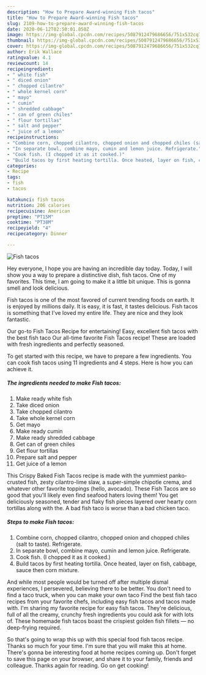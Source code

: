 ```yaml
---
description: "How to Prepare Award-winning Fish tacos"
title: "How to Prepare Award-winning Fish tacos"
slug: 2109-how-to-prepare-award-winning-fish-tacos
date: 2020-06-12T02:50:01.850Z
image: https://img-global.cpcdn.com/recipes/5087912479686656/751x532cq70/fish-tacos-recipe-main-photo.jpg
thumbnail: https://img-global.cpcdn.com/recipes/5087912479686656/751x532cq70/fish-tacos-recipe-main-photo.jpg
cover: https://img-global.cpcdn.com/recipes/5087912479686656/751x532cq70/fish-tacos-recipe-main-photo.jpg
author: Erik Wallace
ratingvalue: 4.1
reviewcount: 14
recipeingredient:
- " white fish"
- " diced onion"
- " chopped cilantro"
- " whole kernel corn"
- " mayo"
- " cumin"
- " shredded cabbage"
- " can of green chiles"
- " flour tortillas"
- " salt and pepper"
- " juice of a lemon"
recipeinstructions:
- "Combine corn, chopped cilantro, chopped onion and chopped chiles (salt to taste). Refrigerate."
- "In separate bowl, combine mayo, cumin and lemon juice. Refrigerate."
- "Cook fish. (I chopped it as it cooked.)"
- "Build tacos by first heating tortilla. Once heated, layer on fish, cabbage, sauce then corn mixture."
categories:
- Recipe
tags:
- fish
- tacos

katakunci: fish tacos 
nutrition: 206 calories
recipecuisine: American
preptime: "PT15M"
cooktime: "PT38M"
recipeyield: "4"
recipecategory: Dinner

---
```



![Fish tacos](https://img-global.cpcdn.com/recipes/5087912479686656/751x532cq70/fish-tacos-recipe-main-photo.jpg)

Hey everyone, I hope you are having an incredible day today. Today, I will show you a way to prepare a distinctive dish, fish tacos. One of my favorites. This time, I am going to make it a little bit unique. This is gonna smell and look delicious.

Fish tacos is one of the most favored of current trending foods on earth. It is enjoyed by millions daily. It is easy, it is fast, it tastes delicious. Fish tacos is something that I've loved my entire life. They are nice and they look fantastic.

Our go-to Fish Tacos Recipe for entertaining! Easy, excellent fish tacos with the best fish taco Our all-time favorite Fish Tacos recipe! These are loaded with fresh ingredients and perfectly seasoned.


To get started with this recipe, we have to prepare a few ingredients. You can cook fish tacos using 11 ingredients and 4 steps. Here is how you can achieve it.

<!--inarticleads1-->

##### The ingredients needed to make Fish tacos:

1. Make ready  white fish
1. Take  diced onion
1. Take  chopped cilantro
1. Take  whole kernel corn
1. Get  mayo
1. Make ready  cumin
1. Make ready  shredded cabbage
1. Get  can of green chiles
1. Get  flour tortillas
1. Prepare  salt and pepper
1. Get  juice of a lemon


This Crispy Baked Fish Tacos recipe is made with the yummiest panko-crusted fish, zesty cilantro-lime slaw, a super-simple chipotle crema, and whatever other favorite toppings (hello, avocado). These Fish Tacos are so good that you&#39;ll likely even find seafood haters loving them! You get deliciously seasoned, tender and flaky fish pieces layered over hearty corn tortillas along with the. A bad fish taco is worse than a bad chicken taco. 

<!--inarticleads2-->

##### Steps to make Fish tacos:

1. Combine corn, chopped cilantro, chopped onion and chopped chiles (salt to taste). Refrigerate.
1. In separate bowl, combine mayo, cumin and lemon juice. Refrigerate.
1. Cook fish. (I chopped it as it cooked.)
1. Build tacos by first heating tortilla. Once heated, layer on fish, cabbage, sauce then corn mixture.


And while most people would be turned off after multiple dismal experiences, I persevered, believing there to be better. You don&#39;t need to find a taco truck, when you can make your own taco Find the best fish taco recipes from your favorite chefs, including easy fish tacos and tacos made with. I&#39;m sharing my favorite recipe for easy fish tacos. They&#39;re delicious, full of all the creamy, crunchy fresh ingredients you could ask for with lots of. These homemade fish tacos boast the crispiest golden fish fillets — no deep-frying required. 

So that's going to wrap this up with this special food fish tacos recipe. Thanks so much for your time. I'm sure that you will make this at home. There's gonna be interesting food at home recipes coming up. Don't forget to save this page on your browser, and share it to your family, friends and colleague. Thanks again for reading. Go on get cooking!
